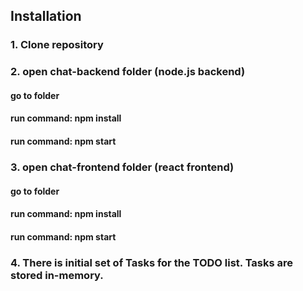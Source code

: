 

## Installation

### 1. Clone repository

### 2. open chat-backend folder (node.js backend)
#### go to folder
#### run command: npm install
#### run command: npm start

### 3. open chat-frontend folder (react frontend)
#### go to folder
#### run command: npm install
#### run command: npm start

### 4. There is initial set of Tasks for the TODO list. Tasks are stored in-memory.
